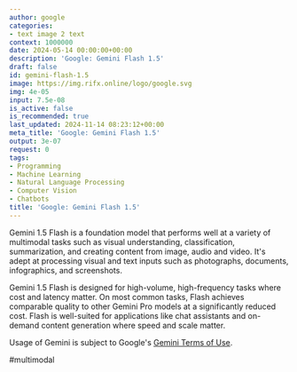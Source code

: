 ```yaml
---
author: google
categories:
- text image 2 text
context: 1000000
date: 2024-05-14 00:00:00+00:00
description: 'Google: Gemini Flash 1.5'
draft: false
id: gemini-flash-1.5
image: https://img.rifx.online/logo/google.svg
img: 4e-05
input: 7.5e-08
is_active: false
is_recommended: true
last_updated: 2024-11-14 08:23:12+00:00
meta_title: 'Google: Gemini Flash 1.5'
output: 3e-07
request: 0
tags:
- Programming
- Machine Learning
- Natural Language Processing
- Computer Vision
- Chatbots
title: 'Google: Gemini Flash 1.5'
---
```
















Gemini 1.5 Flash is a foundation model that performs well at a variety of multimodal tasks such as visual understanding, classification, summarization, and creating content from image, audio and video. It's adept at processing visual and text inputs such as photographs, documents, infographics, and screenshots.

Gemini 1.5 Flash is designed for high-volume, high-frequency tasks where cost and latency matter. On most common tasks, Flash achieves comparable quality to other Gemini Pro models at a significantly reduced cost. Flash is well-suited for applications like chat assistants and on-demand content generation where speed and scale matter.

Usage of Gemini is subject to Google's [Gemini Terms of Use](https://ai.google.dev/terms).

#multimodal


